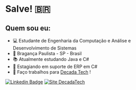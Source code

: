# Salve! :brazil:
## Quem sou eu:

- 💻 Estudante de Engenharia da Computação e Análise e Desenvolvimento de Sistemas
- 📍 Bragança Paulista - SP - Brasil
- 📚 Atualmente estudando Java e C#
- 💼 Estagiando em suporte de ERP em C#
- :rocket:  Faço trabalhos para [Decada Tech](https://www.decadatech.com/) !

[![Linkedin Badge](https://img.shields.io/badge/-LinkedIn-blue?style=flat-square&logo=Linkedin&logoColor=white&link=https://www.linkedin.com/in/gabriel-souza-7aaa8b17b/)](https://www.linkedin.com/in/gabriel-souza-7aaa8b17b/)
<a href="https://www.decadatech.com/"><img src="https://img.shields.io/badge/Decada%20Technology-Sites%20e%20Sistemas-orange" alt="Site DecadaTech"></a>
